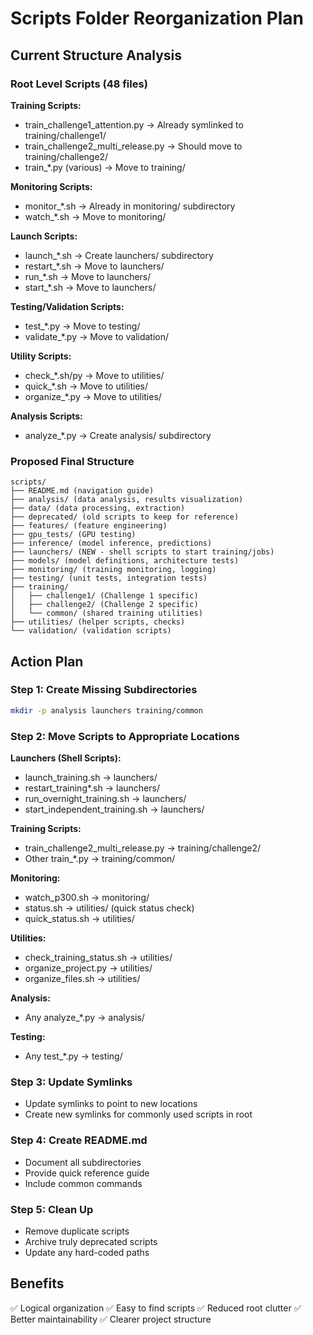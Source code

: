 # Scripts Folder Reorganization Plan

## Current Structure Analysis

### Root Level Scripts (48 files)
**Training Scripts:**
- train_challenge1_attention.py → Already symlinked to training/challenge1/
- train_challenge2_multi_release.py → Should move to training/challenge2/
- train_*.py (various) → Move to training/

**Monitoring Scripts:**
- monitor_*.sh → Already in monitoring/ subdirectory
- watch_*.sh → Move to monitoring/

**Launch Scripts:**
- launch_*.sh → Create launchers/ subdirectory
- restart_*.sh → Move to launchers/
- run_*.sh → Move to launchers/
- start_*.sh → Move to launchers/

**Testing/Validation Scripts:**
- test_*.py → Move to testing/
- validate_*.py → Move to validation/

**Utility Scripts:**
- check_*.sh/py → Move to utilities/
- quick_*.sh → Move to utilities/
- organize_*.py → Move to utilities/

**Analysis Scripts:**
- analyze_*.py → Create analysis/ subdirectory

### Proposed Final Structure
```
scripts/
├── README.md (navigation guide)
├── analysis/ (data analysis, results visualization)
├── data/ (data processing, extraction)
├── deprecated/ (old scripts to keep for reference)
├── features/ (feature engineering)
├── gpu_tests/ (GPU testing)
├── inference/ (model inference, predictions)
├── launchers/ (NEW - shell scripts to start training/jobs)
├── models/ (model definitions, architecture tests)
├── monitoring/ (training monitoring, logging)
├── testing/ (unit tests, integration tests)
├── training/
│   ├── challenge1/ (Challenge 1 specific)
│   ├── challenge2/ (Challenge 2 specific)
│   └── common/ (shared training utilities)
├── utilities/ (helper scripts, checks)
└── validation/ (validation scripts)
```

## Action Plan

### Step 1: Create Missing Subdirectories
```bash
mkdir -p analysis launchers training/common
```

### Step 2: Move Scripts to Appropriate Locations
**Launchers (Shell Scripts):**
- launch_training.sh → launchers/
- restart_training*.sh → launchers/
- run_overnight_training.sh → launchers/
- start_independent_training.sh → launchers/

**Training Scripts:**
- train_challenge2_multi_release.py → training/challenge2/
- Other train_*.py → training/common/

**Monitoring:**
- watch_p300.sh → monitoring/
- status.sh → utilities/ (quick status check)
- quick_status.sh → utilities/

**Utilities:**
- check_training_status.sh → utilities/
- organize_project.py → utilities/
- organize_files.sh → utilities/

**Analysis:**
- Any analyze_*.py → analysis/

**Testing:**
- Any test_*.py → testing/

### Step 3: Update Symlinks
- Update symlinks to point to new locations
- Create new symlinks for commonly used scripts in root

### Step 4: Create README.md
- Document all subdirectories
- Provide quick reference guide
- Include common commands

### Step 5: Clean Up
- Remove duplicate scripts
- Archive truly deprecated scripts
- Update any hard-coded paths

## Benefits
✅ Logical organization
✅ Easy to find scripts
✅ Reduced root clutter
✅ Better maintainability
✅ Clearer project structure
